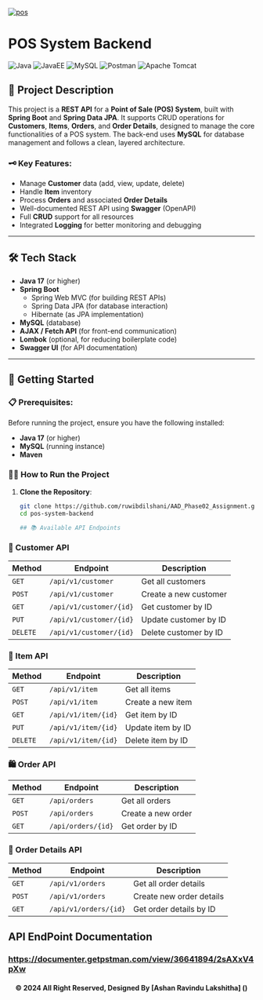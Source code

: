 <a href="https://git.io/typing-svg"><img src="https://readme-typing-svg.herokuapp.com?font=Fira+Code&weight=600&size=50&pause=1000&center=true&vCenter=true&color=green&width=835&height=70&lines=🛒+POS+System+REST+API" alt="pos" /></a>

# POS System Backend
![Java](https://img.shields.io/badge/Java-ED8B00?style=for-the-badge&logo=java&logoColor=white)
![JavaEE](https://img.shields.io/badge/JavaEE-6DB33F?style=for-the-badge&logo=java&logoColor=white)
![MySQL](https://img.shields.io/badge/MySQL-4479A1?style=for-the-badge&logo=mysql&logoColor=white)
![Postman](https://img.shields.io/badge/Postman-FF6C37?style=for-the-badge&logo=postman&logoColor=white)
![Apache Tomcat](https://img.shields.io/badge/Apache%20Tomcat-F8DC75?style=for-the-badge&logo=apache-tomcat&logoColor=black)


## 📜 Project Description
This project is a **REST API** for a **Point of Sale (POS) System**, built with **Spring Boot** and **Spring Data JPA**. It supports CRUD operations for **Customers**, **Items**, **Orders**, and **Order Details**, designed to manage the core functionalities of a POS system. The back-end uses **MySQL** for database management and follows a clean, layered architecture.

### 🗝 Key Features:
- Manage **Customer** data (add, view, update, delete)
- Handle **Item** inventory
- Process **Orders** and associated **Order Details**
- Well-documented REST API using **Swagger** (OpenAPI)
- Full **CRUD** support for all resources
- Integrated **Logging** for better monitoring and debugging

---

## 🛠️ Tech Stack
- **Java 17** (or higher)
- **Spring Boot**
  - Spring Web MVC (for building REST APIs)
  - Spring Data JPA (for database interaction)
  - Hibernate (as JPA implementation)
- **MySQL** (database)
- **AJAX / Fetch API** (for front-end communication)
- **Lombok** (optional, for reducing boilerplate code)
- **Swagger UI** (for API documentation)
  
---

## 🚀 Getting Started

### 📋 Prerequisites:
Before running the project, ensure you have the following installed:
- **Java 17** (or higher)
- **MySQL** (running instance)
- **Maven**

### 🏃‍♂️ How to Run the Project

1. **Clone the Repository**:
   ```bash
   git clone https://github.com/ruwibdilshani/AAD_Phase02_Assignment.git
   cd pos-system-backend

   ## 📚 Available API Endpoints

### 🔗 Customer API
| Method   | Endpoint                    | Description                    |
|----------|-----------------------------|--------------------------------|
| `GET`    | `/api/v1/customer`             | Get all customers               |
| `POST`   | `/api/v1/customer`             | Create a new customer           |
| `GET`    | `/api/v1/customer/{id}`        | Get customer by ID              |
| `PUT`    | `/api/v1/customer/{id}`        | Update customer by ID           |
| `DELETE` | `/api/v1/customer/{id}`        | Delete customer by ID           |

### 🛒 Item API
| Method   | Endpoint                    | Description                    |
|----------|-----------------------------|--------------------------------|
| `GET`    | `/api/v1/item`                 | Get all items                   |
| `POST`   | `/api/v1/item`                 | Create a new item               |
| `GET`    | `/api/v1/item/{id}`            | Get item by ID                  |
| `PUT`    | `/api/v1/item/{id}`            | Update item by ID               |
| `DELETE` | `/api/v1/item/{id}`            | Delete item by ID               |

### 🛍️ Order API
| Method   | Endpoint                    | Description                    |
|----------|-----------------------------|--------------------------------|
| `GET`    | `/api/orders`                | Get all orders                  |
| `POST`   | `/api/orders`                | Create a new order              |
| `GET`    | `/api/orders/{id}`           | Get order by ID                 |

### 🧾 Order Details API
| Method   | Endpoint                    | Description                    |
|----------|-----------------------------|--------------------------------|
| `GET`    | `/api/v1/orders`         | Get all order details           |
| `POST`   | `/api/v1/orders`         | Create new order details        |
| `GET`    | `/api/v1/orders/{id}`    | Get order details by ID         |


## API EndPoint Documentation

### https://documenter.getpstman.com/view/36641894/2sAXxV4pXw



<div align="center">

#### © 2024 All Right Reserved, Designed By [Ashan Ravindu Lakshitha] ()

</div>

